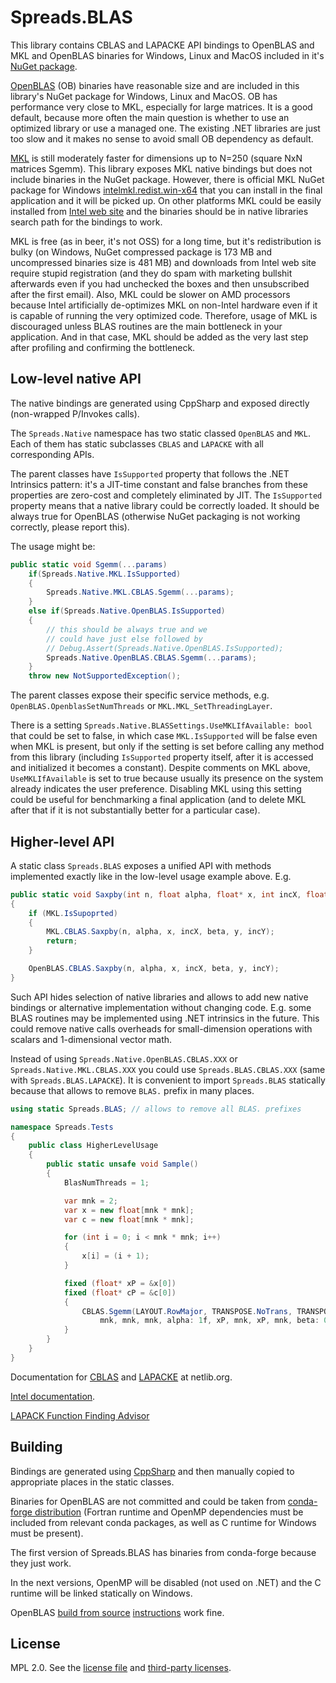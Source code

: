 # Spreads.BLAS

This library contains CBLAS and LAPACKE API bindings to OpenBLAS and MKL and OpenBLAS binaries 
for Windows, Linux and MacOS included in it's [NuGet package](https://www.nuget.org/packages/Spreads.BLAS).

[OpenBLAS](https://github.com/xianyi/OpenBLAS) (OB) binaries have reasonable size and are included in this library's NuGet package for Windows, Linux and MacOS.
OB has performance very close to MKL, especially for large matrices. It is a good default, because 
more often the main question is whether to use an optimized library or use a managed one. The existing
.NET libraries are just too slow and it makes no sense to avoid small OB dependency as default.

[MKL](https://en.wikipedia.org/wiki/Math_Kernel_Library) is still moderately faster for dimensions up to N=250 (square NxN matrices Sgemm).
This library exposes MKL native bindings but does not include binaries in the NuGet package.
However, there is official MKL NuGet package for Windows [intelmkl.redist.win-x64](https://www.nuget.org/packages/intelmkl.redist.win-x64/)
that you can install in the final application and it will be picked up. On other platforms
MKL could be easily installed from [Intel web site](https://software.intel.com/en-us/mkl/choose-download) 
and the binaries should be in native libraries search path for the bindings to work.   

MKL is free (as in beer, it's not OSS) for a long time, but it's redistribution is bulky (on Windows, NuGet compressed package is 173 MB 
and uncompressed binaries size is 481 MB) and downloads from Intel web site require stupid registration
(and they do spam with marketing bullshit afterwards even if you had unchecked the boxes and then unsubscribed after the first email). 
Also, MKL could be slower on AMD processors because Intel artificially de-optimizes MKL on non-Intel hardware
even if it is capable of running the very optimized code. Therefore, usage of MKL is discouraged
unless BLAS routines are the main bottleneck in your application. And in that case, MKL should be 
added as the very last step after profiling and confirming the bottleneck.

## Low-level native API

The native bindings are generated using CppSharp and exposed directly (non-wrapped P/Invokes calls).

The `Spreads.Native` namespace has two static classed `OpenBLAS` and `MKL`. Each of them has 
static subclasses `CBLAS` and `LAPACKE` with all corresponding APIs.

The parent classes have `IsSupported` property that follows the .NET Intrinsics pattern: it's a JIT-time 
constant and false branches from these properties are zero-cost and completely eliminated by JIT.
The `IsSupported` property means that a native library could be correctly loaded. It should be always
true for OpenBLAS (otherwise NuGet packaging is not working correctly, please report this).

The usage might be:

```csharp
public static void Sgemm(...params)
    if(Spreads.Native.MKL.IsSupported)
    {
        Spreads.Native.MKL.CBLAS.Sgemm(...params);
    }
    else if(Spreads.Native.OpenBLAS.IsSupported)  
    {
        // this should be always true and we 
        // could have just else followed by
        // Debug.Assert(Spreads.Native.OpenBLAS.IsSupported);
        Spreads.Native.OpenBLAS.CBLAS.Sgemm(...params);
    }
    throw new NotSupportedException();
```    


The parent classes expose their specific service methods, e.g. `OpenBLAS.OpenblasSetNumThreads` or `MKL.MKL_SetThreadingLayer`.

There is a setting `Spreads.Native.BLASSettings.UseMKLIfAvailable: bool` that could be set to false, 
in which case `MKL.IsSupported` will be false even when MKL is present, but only if the setting is set before calling
any method from this library (including `IsSupported` property itself, after it is accessed and initialized 
it becomes a constant). Despite comments on MKL above, `UseMKLIfAvailable` is set to true because 
usually its presence on the system already indicates the user preference. Disabling MKL using this 
setting could be useful for benchmarking a final application (and to delete MKL after that if 
it is not substantially better for a particular case).

## Higher-level API

A static class `Spreads.BLAS` exposes a unified API with methods implemented exactly like in the low-level usage example above. E.g.

```csharp
public static void Saxpby(int n, float alpha, float* x, int incX, float beta, float* y, int incY)
{
    if (MKL.IsSupoprted)
    {
        MKL.CBLAS.Saxpby(n, alpha, x, incX, beta, y, incY);
        return;
    }

    OpenBLAS.CBLAS.Saxpby(n, alpha, x, incX, beta, y, incY);
}

```

Such API hides selection of native libraries and allows to add new native bindings or alternative implementation without changing code.
E.g. some BLAS routines may be implemented using .NET intrinsics in the future.
This could remove native calls overheads for small-dimension operations with scalars and 1-dimensional vector math.

Instead of using `Spreads.Native.OpenBLAS.CBLAS.XXX` or `Spreads.Native.MKL.CBLAS.XXX` you could use `Spreads.BLAS.CBLAS.XXX` 
(same with `Spreads.BLAS.LAPACKE`). It is convenient to import `Spreads.BLAS` statically because that allows to remove `BLAS.` 
prefix in many places.


```csharp
using static Spreads.BLAS; // allows to remove all BLAS. prefixes

namespace Spreads.Tests
{
    public class HigherLevelUsage
    {
        public static unsafe void Sample()
        {
            BlasNumThreads = 1;

            var mnk = 2;
            var x = new float[mnk * mnk];
            var c = new float[mnk * mnk];

            for (int i = 0; i < mnk * mnk; i++)
            {
                x[i] = (i + 1);
            }

            fixed (float* xP = &x[0])
            fixed (float* cP = &c[0])
            {
                CBLAS.Sgemm(LAYOUT.RowMajor, TRANSPOSE.NoTrans, TRANSPOSE.NoTrans,
                    mnk, mnk, mnk, alpha: 1f, xP, mnk, xP, mnk, beta: 0, cP, mnk);
            }
        }
    }
}

```

Documentation for [CBLAS](https://www.netlib.org/blas/#_blas_routines) and [LAPACKE](https://www.netlib.org/lapack/lapacke.html) at netlib.org.

[Intel documentation](https://software.intel.com/en-us/mkl-developer-reference-fortran-overview).

[LAPACK Function Finding Advisor](https://software.intel.com/en-us/articles/intel-mkl-function-finding-advisor)

## Building

Bindings are generated using [CppSharp](https://github.com/mono/CppSharp) and then manually copied to appropriate places in the static classes.

Binaries for OpenBLAS are not committed and could be taken from [conda-forge distribution](https://anaconda.org/conda-forge/libopenblas/files)
(Fortran runtime and OpenMP dependencies must be included from relevant conda packages, as well as C runtime for Windows must be present).

The first version of Spreads.BLAS has binaries from conda-forge because they just work.

In the next versions, OpenMP will be disabled (not used on .NET) and the C runtime will be linked statically on Windows.

OpenBLAS [build from source](https://github.com/xianyi/OpenBLAS#installation-from-source) [instructions](https://github.com/xianyi/OpenBLAS/wiki/How-to-use-OpenBLAS-in-Microsoft-Visual-Studio) work fine.

## License

MPL 2.0. See the [license file](https://github.com/Spreads/Spreads.BLAS/blob/master/LICENSE.txt) and [third-party licenses](https://github.com/Spreads/Spreads.BLAS/blob/master/LICENSE.Dependencies.txt).
